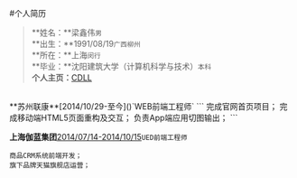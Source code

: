 #个人简历
>**姓名：**梁鑫伟`男`<br>
**出生：**1991/08/19`广西柳州`<br>
**所在：**上海`闵行`<br>
**毕业：**沈阳建筑大学（计算机科学与技术）`本科`<br>
**个人主页：**[CDLL](http://cdll.github.io/ 'CDLL的主页')<br>

<br>
**苏州联康**[2014/10/29-至今]()`WEB前端工程师`
```
完成官网首页项目；
完成移动端HTML5页面重构及交互；
负责App端应用切图输出；
```

**上海伽蓝集团**[2014/07/14-2014/10/15]()`UED前端工程师`
```
商品CRM系统前端开发；
旗下品牌天猫旗舰店运营；
```
